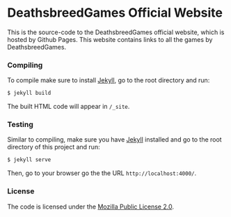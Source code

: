 DeathsbreedGames Official Website
=================================
This is the source-code to the DeathsbreedGames official website, which is hosted by Github Pages. This website contains links to all the games by DeathsbreedGames.

### Compiling
To compile make sure to install [Jekyll](http://jekyllrb.com/), go to the root directory and run:
```bash
$ jekyll build
```
The built HTML code will appear in `/_site`.

### Testing
Similar to compiling, make sure you have [Jekyll](http://jekyllrb.com/) installed and go to the root directory of this project and run:
```bash
$ jekyll serve
```
Then, go to your browser go the the URL `http://localhost:4000/`.

### License
The code is licensed under the [Mozilla Public License 2.0](LICENSE).
